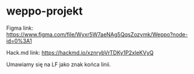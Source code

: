 # weppo-projekt

Figma link: https://www.figma.com/file/Wyxr5W7aeNAg5QqsZozymk/Weppo?node-id=0%3A1

Hack.md link: https://hackmd.io/xznrybVrTDKy1P2xleKVyQ

Umawiamy się na LF jako znak końca linii.
